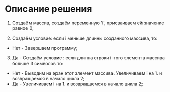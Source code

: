 Описание решения
================

1. Создаём массив, создаём переменную 'i', присваиваем ей значение равное 0;

2. Создаём условие: если i меньше длинны созданного массива, то:
* Нет - Завершаем программу; 

3. Да - Создаём условие : если длинна строки i-того элемента массива больше 3 символов то:
* Нет - Выводим на эран этот элемент массива. Увеличиваем i на 1. и возвращаемся в начало цикла 2;
* Да - Увеличиваем i на 1. и возвращаемся в начало цикла 2;
     
